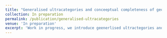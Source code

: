 ```yaml
---
title: "Generalised ultracategories and conceeptual completeness of geometric logic"
collection: In preparation
permalink: /publication/generalised-ultracategories
venue: 'In preparation'
excerpt: 'Work in progress, we introduce geenerlised ultractegories and use them to show a conceptual completeness theorem for geometric logic (infinitary coherent logic)'
---
```


